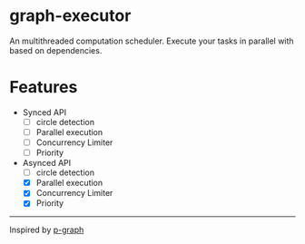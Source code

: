 # graph-executor

An multithreaded computation scheduler. Execute your tasks in parallel with based on dependencies.
# Features

- Synced API
  - [ ] circle detection
  - [ ] Parallel execution
  - [ ] Concurrency Limiter
  - [ ] Priority

- Asynced API 
  - [ ] circle detection
  - [x] Parallel execution
  - [x] Concurrency Limiter
  - [x] Priority

---

Inspired by [p-graph](https://github.com/microsoft/p-graph)